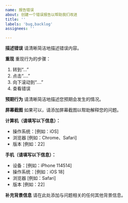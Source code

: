 ```yaml
---
name: 报告错误
about: 创建一个错误报告以帮助我们改进
title: ''
labels: 'bug,backlog'
assignees: ''

---
```


**描述错误**
请清晰简洁地描述错误内容。

**重现**
重现行为的步骤：
1. 转到“...”
2. 点击“....”
3. 向下滚动到“....”
4. 查看错误

**预期行为**
请清晰简洁地描述您预期会发生的情况。

**屏幕截图**
如果可以，请添加屏幕截图以帮助解释您的问题。

**计算机（请填写以下信息）：**
- 操作系统：[例如：iOS]
- 浏览器 [例如：Chrome、Safari]
- 版本 [例如：22]

**手机（请填写以下信息）：**
- 设备：[例如：iPhone 114514]
- 操作系统：[例如：iOS 18]
- 浏览器 [例如：Safari]
- 版本 [例如：22]

**补充背景信息**
请在此处添加与问题相关的任何其他背景信息。
